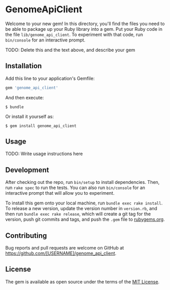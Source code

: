 # GenomeApiClient

Welcome to your new gem! In this directory, you'll find the files you need to be able to package up your Ruby library into a gem. Put your Ruby code in the file `lib/genome_api_client`. To experiment with that code, run `bin/console` for an interactive prompt.

TODO: Delete this and the text above, and describe your gem

## Installation

Add this line to your application's Gemfile:

```ruby
gem 'genome_api_client'
```

And then execute:

    $ bundle

Or install it yourself as:

    $ gem install genome_api_client

## Usage

TODO: Write usage instructions here

## Development

After checking out the repo, run `bin/setup` to install dependencies. Then, run `rake spec` to run the tests. You can also run `bin/console` for an interactive prompt that will allow you to experiment.

To install this gem onto your local machine, run `bundle exec rake install`. To release a new version, update the version number in `version.rb`, and then run `bundle exec rake release`, which will create a git tag for the version, push git commits and tags, and push the `.gem` file to [rubygems.org](https://rubygems.org).

## Contributing

Bug reports and pull requests are welcome on GitHub at https://github.com/[USERNAME]/genome_api_client.


## License

The gem is available as open source under the terms of the [MIT License](http://opensource.org/licenses/MIT).

